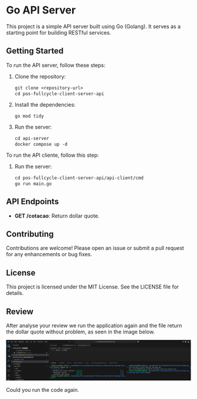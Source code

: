 # Go API Server

This project is a simple API server built using Go (Golang). It serves as a starting point for building RESTful services.

## Getting Started

To run the API server, follow these steps:

1. Clone the repository:
   ```
   git clone <repository-url>
   cd pos-fullcycle-client-server-api
   ```

2. Install the dependencies:
   ```
   go mod tidy
   ```

3. Run the server:
   ```
   cd api-server
   docker compose up -d 
   ```

To run the API cliente, follow this step:

1. Run the server:
   ```
   cd pos-fullcycle-client-server-api/api-client/cmd
   go run main.go 
   ```

## API Endpoints

- **GET /cotacao**: Return dollar quote.

## Contributing

Contributions are welcome! Please open an issue or submit a pull request for any enhancements or bug fixes.

## License

This project is licensed under the MIT License. See the LICENSE file for details.

## Review

After analyse your review we run the application again and the file return the dollar quote without problem, as seen in the image below.

![alt text](image.png)

Could you run the code again.